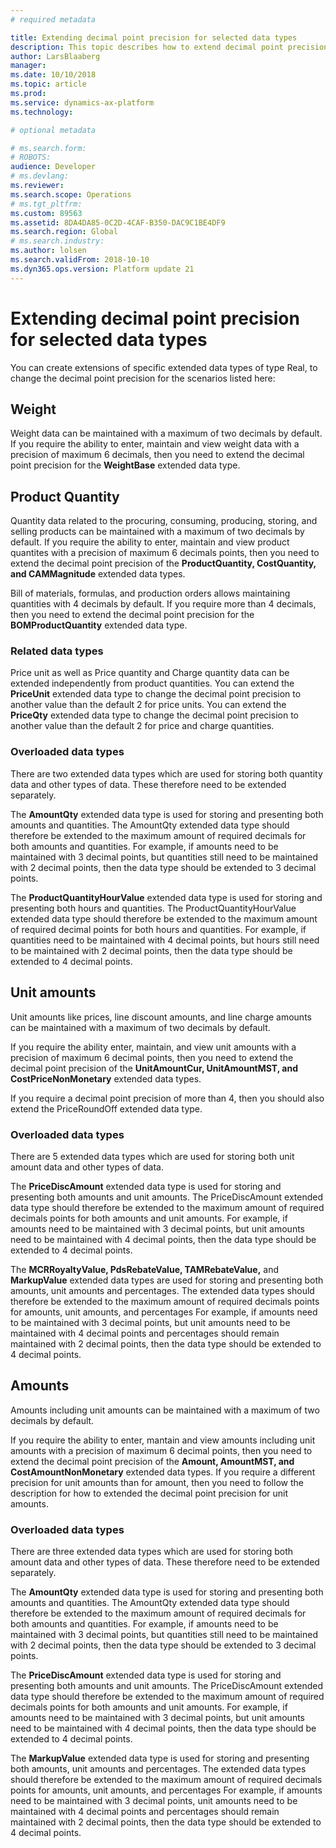 ```yaml
---
# required metadata

title: Extending decimal point precision for selected data types
description: This topic describes how to extend decimal point precision for selected data types.
author: LarsBlaaberg
manager: 
ms.date: 10/10/2018
ms.topic: article
ms.prod: 
ms.service: dynamics-ax-platform
ms.technology: 

# optional metadata

# ms.search.form: 
# ROBOTS: 
audience: Developer
# ms.devlang: 
ms.reviewer: 
ms.search.scope: Operations
# ms.tgt_pltfrm: 
ms.custom: 89563
ms.assetid: 8DA4DA85-0C2D-4CAF-B350-DAC9C1BE4DF9
ms.search.region: Global
# ms.search.industry: 
ms.author: lolsen
ms.search.validFrom: 2018-10-10
ms.dyn365.ops.version: Platform update 21
---
```


# Extending decimal point precision for selected data types

You can create extensions of specific extended data types of type Real, to change the decimal point precision for the scenarios listed here:

## Weight
Weight data can be maintained with a maximum of two decimals by default.
If you require the ability to enter, maintain and view weight data with a precision of maximum 6 decimals, then you need to extend the decimal point precision for the **WeightBase** extended data type.

## Product Quantity
Quantity data related to the procuring, consuming, producing, storing, and selling products can be maintained with a maximum of two decimals by default.
If you require the ability to enter, maintain and view product quantites with a precision of maximum 6 decimals points, then you need to extend the decimal point precision of the **ProductQuantity, CostQuantity, and CAMMagnitude** extended data types.

Bill of materials, formulas, and production orders allows maintaining quantities with 4 decimals by default. 
If you require more than 4 decimals, then you need to extend the decimal point precision for the **BOMProductQuantity** extended data type.

### Related data types
Price unit as well as Price quantity and Charge quantity data can be extended independently from product quantities.
You can extend the **PriceUnit** extended data type to change the decimal point precision to another value than the default 2 for price units.
You can extend the **PriceQty** extended data type to change the decimal point precision to another value than the default 2 for price and charge quantities.

### Overloaded data types
There are two extended data types which are used for storing both quantity data and other types of data.
These therefore need to be extended separately.

The **AmountQty** extended data type is used for storing and presenting both amounts and quantities. The AmountQty extended data type should therefore be extended to the maximum amount of required decimals for both amounts and quantities. 
For example, if amounts need to be maintained with 3 decimal points, but quantities still need to be maintained with 2 decimal points, then the data type should be extended to 3 decimal points.

The **ProductQuantityHourValue** extended data type is used for storing and presenting both hours and quantities. The ProductQuantityHourValue extended data type should therefore be extended to the maximum amount of required decimal points for both hours and quantities.
For example, if quantities need to be maintained with 4 decimal points, but hours still need to be maintained with 2 decimal points, then the data type should be extended to 4 decimal points.


## Unit amounts
Unit amounts like prices, line discount amounts, and line charge amounts can be maintained with a maximum of two decimals by default.

If you require the ability enter, maintain, and view unit amounts with a precision of maximum 6 decimal points, then you need to extend the decimal point precision of the **UnitAmountCur, UnitAmountMST, and CostPriceNonMonetary** extended data types.

If you require a decimal point precision of more than 4, then you should also extend the PriceRoundOff extended data type.

### Overloaded data types
There are 5 extended data types which are used for storing both unit amount data and other types of data.

The **PriceDiscAmount** extended data type is used for storing and presenting both amounts and unit amounts. The PriceDiscAmount extended data type should therefore be extended to the maximum amount of required decimals points for both amounts and unit amounts.
For example, if amounts need to be maintained with 3 decimal points, but unit amounts need to be maintained with 4 decimal points, then the data type should be extended to 4 decimal points.

The **MCRRoyaltyValue, PdsRebateValue, TAMRebateValue,** and **MarkupValue** extended data types are used for storing and presenting both amounts, unit amounts and percentages.
The extended data types should therefore be extended to the maximum amount of required decimals points for amounts, unit amounts, and percentages
For example, if amounts need to be maintained with 3 decimal points, but unit amounts need to be maintained with 4 decimal points and percentages should remain maintained with 2 decimal points, then the data type should be extended to 4 decimal points.


## Amounts
Amounts including unit amounts can be maintained with a maximum of two decimals by default.

If you require the ability to enter, mantain and view amounts including unit amounts with a precision of maximum 6 decimal points, then you need to extend the decimal point precision  of the **Amount, AmountMST, and CostAmountNonMonetary** extended data types.
If you require a different precision for unit amounts than for amount, then you need to follow the description for how to extended the decimal point precision for unit amounts.

### Overloaded data types
There are three extended data types which are used for storing both amount data and other types of data.
These therefore need to be extended separately.

The **AmountQty** extended data type is used for storing and presenting both amounts and quantities. The AmountQty extended data type should therefore be extended to the maximum amount of required decimals for both amounts and quantities. 
For example, if amounts need to be maintained with 3 decimal points, but quantities still need to be maintained with 2 decimal points, then the data type should be extended to 3 decimal points.

The **PriceDiscAmount** extended data type is used for storing and presenting both amounts and unit amounts. The PriceDiscAmount extended data type should therefore be extended to the maximum amount of required decimals points for both amounts and unit amounts.
For example, if amounts need to be maintained with 3 decimal points, but unit amounts need to be maintained with 4 decimal points, then the data type should be extended to 4 decimal points.

The **MarkupValue** extended data type is used for storing and presenting both amounts, unit amounts and percentages.
The extended data types should therefore be extended to the maximum amount of required decimals points for amounts, unit amounts, and percentages
For example, if amounts need to be maintained with 3 decimal points, unit amounts need to be maintained with 4 decimal points and percentages should remain maintained with 2 decimal points, then the data type should be extended to 4 decimal points.
